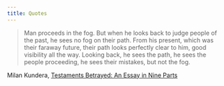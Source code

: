 ```yaml
---
title: Quotes
---
```

> Man proceeds in the fog. But when he looks back to judge people of the past, he sees no fog on their path. From his present, which was their faraway future, their path looks perfectly clear to him, good visibility all the way. Looking back, he sees the path, he sees the people proceeding, he sees their mistakes, but not the fog.

Milan Kundera, [Testaments Betrayed: An Essay in Nine Parts](https://www.goodreads.com/book/show/44382.Testaments_Betrayed)

